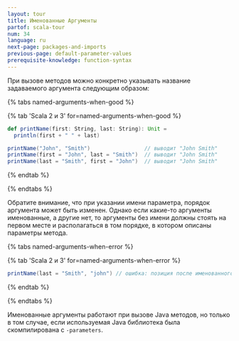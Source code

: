 ```yaml
---
layout: tour
title: Именованные Аргументы
partof: scala-tour
num: 34
language: ru
next-page: packages-and-imports
previous-page: default-parameter-values
prerequisite-knowledge: function-syntax
---
```


При вызове методов можно конкретно указывать название задаваемого аргумента следующим образом:

{% tabs named-arguments-when-good %}

{% tab 'Scala 2 и 3' for=named-arguments-when-good %}
```scala mdoc
def printName(first: String, last: String): Unit =
  println(first + " " + last)

printName("John", "Smith")                 // выводит "John Smith"
printName(first = "John", last = "Smith")  // выводит "John Smith"
printName(last = "Smith", first = "John")  // выводит "John Smith"
```
{% endtab %}

{% endtabs %}


Обратите внимание, что при указании имени параметра, порядок аргумента может быть изменен. 
Однако если какие-то аргументы именованные, а другие нет, 
то аргументы без имени должны стоять на первом месте и располагаться в том порядке, в котором описаны параметры метода.

{% tabs named-arguments-when-error %}

{% tab 'Scala 2 и 3' for=named-arguments-when-error %}
```scala mdoc:fail
printName(last = "Smith", "john") // ошибка: позиция после именованного аргумента
```
{% endtab %}

{% endtabs %}

Именованные аргументы работают при вызове Java методов, но только в том случае, 
если используемая Java библиотека была скомпилирована с `-parameters`.
